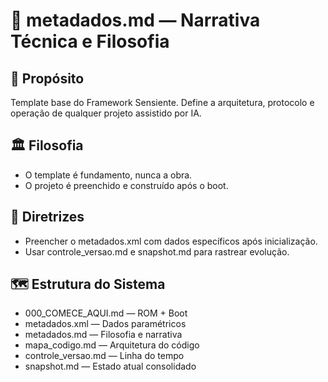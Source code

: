 # 📄 metadados.md — Narrativa Técnica e Filosofia

## 🎯 Propósito
Template base do Framework Sensiente. Define a arquitetura, protocolo e operação de qualquer projeto assistido por IA.

## 🏛️ Filosofia
- O template é fundamento, nunca a obra.
- O projeto é preenchido e construído após o boot.

## 📜 Diretrizes
- Preencher o metadados.xml com dados específicos após inicialização.
- Usar controle_versao.md e snapshot.md para rastrear evolução.

## 🗺️ Estrutura do Sistema
- 000_COMECE_AQUI.md — ROM + Boot
- metadados.xml — Dados paramétricos
- metadados.md — Filosofia e narrativa
- mapa_codigo.md — Arquitetura do código
- controle_versao.md — Linha do tempo
- snapshot.md — Estado atual consolidado
